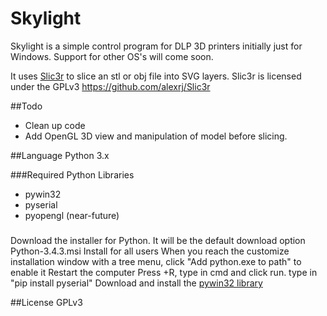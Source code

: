 # Skylight
Skylight is a simple control program for DLP 3D printers initially just for Windows. Support for other OS's will come soon.

It uses [Slic3r](http://slic3r.org/) to slice an stl or obj file into SVG layers. Slic3r is licensed under the GPLv3
https://github.com/alexrj/Slic3r

##Todo
- Clean up code
- Add OpenGL 3D view and manipulation of model before slicing.


##Language
Python 3.x

###Required Python Libraries
- pywin32
- pyserial
- pyopengl (near-future)

###

Download the installer for Python. It will be the default download option  Python-3.4.3.msi
Install for all users
When you reach the customize installation window with a tree menu, click "Add python.exe to path" to enable it
Restart the computer
Press <Start>+R, type in cmd and click run.
type in "pip install pyserial"
Download and install the [pywin32 library](http://sourceforge.net/projects/pywin32/files/pywin32/Build%20219/pywin32-219.win32-py3.4.exe/download)



##License
GPLv3

